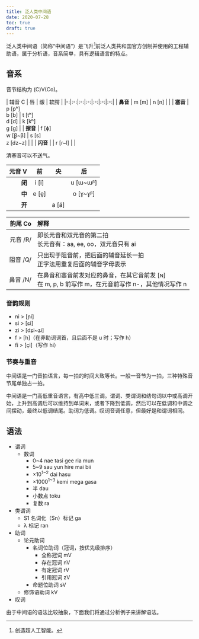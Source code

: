 ```yaml
---
title: 泛人类中间语
date: 2020-07-28
toc: true
draft: true
---
```


泛人类中间语（简称“中间语”）是飞升[^ascension]前泛人类共和国官方创制并使用的工程辅助语，属于分析语，音系简单，具有逻辑语言的特点。

[^ascension]: 创造超人工智能。

## 音系

音节结构为 (C)V(Co)。

| 辅音 C | 唇 | 龈 | 软腭 |
|-:|:-:|:-:|:-:|:-:|:-:|:-:|
| **鼻音** | m [m] | n [n] | [ ]() |
| **塞音** | p [pʰ]<br>b [b] | t [tʰ]<br>d [d] | k [kʰ]<br>g [g] |
| **擦音** | f [ɸ]<br>w [β̞~β] | s [s]<br>z [dz~z] | [ ]() |
| **闪音** | [ ]() | r [ɾ~l] | [ ]() |

清塞音可以不送气。

| 元音 V | 前 | 央 | 后 |
|-:|:-:|:-:|:-:|
| **闭** | i [i] | [ ]() | u [ɯ~ɯᵝ] |
| **中** | e [e̞] | [ ]() | o [ɤ̞~ɤ̞ᵝ] |
| **开** | [ ]() | a [ä] | [ ]() |

| 韵尾 Co | 解释 |
|-:|:-|
| 元音 /R/ | 即长元音和双元音的第二拍<br>长元音有：aa, ee, oo，双元音只有 ai |
| 阻音 /Q/ | 只出现于阻音前，把后面的辅音延长一拍<br>正字法用重复后面的辅音字母表示 |
| 鼻音 /N/ | 在鼻音和塞音前发对应的鼻音，在其它音前发 [ɴ]<br>在 m, p, b 前写作 m，在元音前写作 n-，其他情况写作 n |

### 音韵规则

- ni > [ɲi]
- si > [ɕi]
- zi > [dʑi~ʑi]
- f > [h]（在非助词词首，且后面不是 u 时；写作 h）
- fi > [çi]（写作 hi）

### 节奏与重音

中间语是一门音拍语言，每一拍的时间大致等长。一般一音节为一拍，三种特殊音节尾单独占一拍。

中间语是一门高低重音语言，有高中低三调。谓词、类谓词和结句词以中或高调开始，上升到高调后可以维持到单词末，或者下降到低调，然后可以在低调和中调之间摆动，最终以低调结尾。助词为低调。叹词音调任意，但最好是和谓词相同。

## 语法

- 谓词
  - 数词
    - 0~4 nae tasi gee ria mun
    - 5~9 sau yun hire mai bii
    - ×10<sup>1~2</sup> dai hasu
    - ×1000<sup>1~3</sup> kemi mega gasa
    - 半 dau
    - 小数点 toku
    - 复数 ra
- 类谓词
  - S1 名词化（Sn）标记 ga
  - λ 标记 ran
- 助词
  - 论元助词
    - 名词位助词（冠词，按优先级排序）
      - 全称冠词 mV
      - 存在冠词 nV
      - 有定冠词 rV
      - 引用冠词 zV
    - 命题位助词 sV
  - 修饰语助词 kV
- 叹词

由于中间语的语法比较抽象，下面我们将通过分析例子来讲解语法。

<style>
html body h1, html body h2, html body h3,
  html body h4, html body h5, html body h6 {
  break-after: avoid;
}
p {
  break-inside: avoid;
}
blockquote table tr td,
  blockquote table tr th {
  font-weight: normal;
  border: none;
  padding: 0 0.25em;
  white-space: nowrap;
  text-align: center;
}
blockquote table tr td:first-child,
  blockquote table tr th:first-child {
  padding-left: 0;
  text-align: right;
}
blockquote table tr td:last-child,
  blockquote table tr th:last-child {
  padding-right: 0;
}
blockquote table tr th {
  border-bottom: 1px black solid;
}
@media print, (width: 736px) and (height: 700px) {
  html body blockquote {
    color: #4E6A6A;
  }
  html body table {
    display: block;
    width: auto;
  }
  p a {
    position: relative;
  }
  p a:before {
    content: attr(href);
    font-size: x-small;
    position: absolute;
    bottom: 1.25rem;
    line-height: 1em;
    color: #6D8585;
  }
  li a:after {
    content: " (" attr(href) ")";
    font-size: small;
    color: #6D8585;
  }
}
</style>
